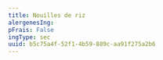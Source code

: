 ```yaml
---
title: Nouilles de riz
alergenesIng:
pFrais: False
ingType: sec
uuid: b5c75a4f-52f1-4b59-889c-aa91f275a2b6
---
```

